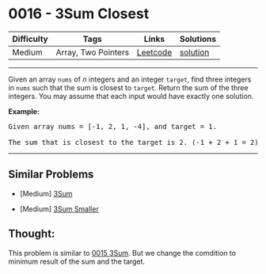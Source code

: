 # 0016 - 3Sum Closest

Difficulty  | Tags | Links | Solutions
----------- | ---- | ----- | -----
Medium | Array, Two Pointers | [Leetcode](https://leetcode.com/problems/3sum-closest) | [solution](https://leetcode.com/problems/3sum-closest/solution/)

-----------

<p>Given an array <code>nums</code> of <em>n</em> integers and an integer <code>target</code>, find three integers in <code>nums</code>&nbsp;such that the sum is closest to&nbsp;<code>target</code>. Return the sum of the three integers. You may assume that each input would have exactly one solution.</p>

<p><strong>Example:</strong></p>

<pre>
Given array nums = [-1, 2, 1, -4], and target = 1.

The sum that is closest to the target is 2. (-1 + 2 + 1 = 2).
</pre>

-----------


## Similar Problems

- [Medium] [3Sum](3sum)

- [Medium] [3Sum Smaller](3sum-smaller)




## Thought:

This problem is similar to [0015 3Sum](../0015%203Sum/README.md). But we change the comdition to minimum result of the sum and the target.